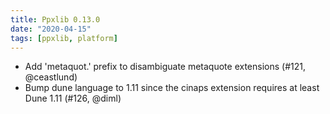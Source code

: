 ```yaml
---
title: Ppxlib 0.13.0
date: "2020-04-15"
tags: [ppxlib, platform]
---
```


- Add 'metaquot.' prefix to disambiguate metaquote extensions (#121,
  @ceastlund)
- Bump dune language to 1.11 since the cinaps extension requires at
  least Dune 1.11 (#126, @diml)
